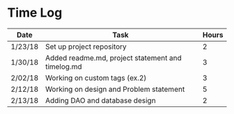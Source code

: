 # Time Log

| Date | Task | Hours |
|------|------|-------|
| 1/23/18 | Set up project repository | 2 | 
| 1/30/18 | Added readme.md, project statement and timelog.md | 3  |
| 2/02/18 | Working on custom tags (ex.2) | 3 | 
| 2/12/18 | Working on design and Problem statement| 5 | 
| 2/13/18 | Adding DAO and database design| 2 | 
   